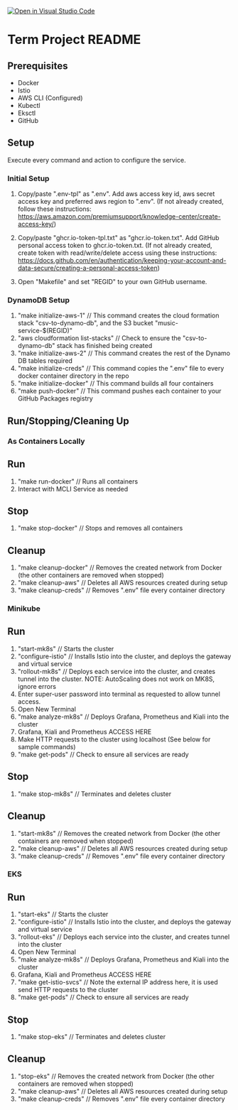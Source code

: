 [![Open in Visual Studio Code](https://classroom.github.com/assets/open-in-vscode-f059dc9a6f8d3a56e377f745f24479a46679e63a5d9fe6f495e02850cd0d8118.svg)](https://classroom.github.com/online_ide?assignment_repo_id=6952704&assignment_repo_type=AssignmentRepo)

# Term Project README

## Prerequisites

- Docker
- Istio
- AWS CLI (Configured)
- Kubectl
- Eksctl
- GitHub 

## Setup

Execute every command and action to configure the service.

### Initial Setup

1. Copy/paste ".env-tpl" as ".env".  Add aws access key id, aws secret access key and preferred 
aws region to ".env".  (If not already created, follow these instructions: 
https://aws.amazon.com/premiumsupport/knowledge-center/create-access-key/)

2. Copy/paste "ghcr.io-token-tpl.txt" as "ghcr.io-token.txt".  Add GitHub personal access token to ghcr.io-token.txt. (If 
not already created, create token with read/write/delete access using these instructions: 
https://docs.github.com/en/authentication/keeping-your-account-and-data-secure/creating-a-personal-access-token)

3. Open "Makefile" and set "REGID" to your own GitHub username.

### DynamoDB Setup

1. "make initialize-aws-1" // This command creates the cloud formation stack "csv-to-dynamo-db", and the S3 bucket "music-service-$(REGID)"
2. "aws cloudformation list-stacks" // Check to ensure the "csv-to-dynamo-db" stack has finished being created
3. "make initialize-aws-2" // This command creates the rest of the Dynamo DB tables required
4. "make initialize-creds" // This command copies the ".env" file to every docker container directory in the repo
5. "make initialize-docker" // This command builds all four containers
6. "make push-docker" // This command pushes each container to your GitHub Packages registry

## Run/Stopping/Cleaning Up

### As Containers Locally

## Run
1. "make run-docker" // Runs all containers
2. Interact with MCLI Service  as needed

## Stop
1. "make stop-docker" // Stops and removes all containers

## Cleanup
1. "make cleanup-docker" // Removes the created network from Docker (the other containers are removed when stopped)
2. "make cleanup-aws" // Deletes all AWS resources created during setup
3. "make cleanup-creds" // Removes ".env" file every container directory

### Minikube

## Run
1. "start-mk8s" // Starts the cluster
2. "configure-istio" // Installs Istio into the cluster, and deploys the gateway and virtual service
3. "rollout-mk8s" // Deploys each service into the cluster, and creates tunnel into the cluster.  NOTE: AutoScaling does not work on MK8S, ignore errors
4. Enter super-user password into terminal as requested to allow tunnel access.
5. Open New Terminal
6. "make analyze-mk8s" // Deploys Grafana, Prometheus and Kiali into the cluster
7. Grafana, Kiali and Prometheus ACCESS HERE
8. Make HTTP requests to the cluster using localhost (See below for sample commands)
9. "make get-pods" // Check to ensure all services are ready

## Stop
1. "make stop-mk8s" // Terminates and deletes cluster

## Cleanup
1. "start-mk8s" // Removes the created network from Docker (the other containers are removed when stopped)
2. "make cleanup-aws" // Deletes all AWS resources created during setup
3. "make cleanup-creds" // Removes ".env" file every container directory

### EKS

## Run
1. "start-eks" // Starts the cluster
2. "configure-istio" // Installs Istio into the cluster, and deploys the gateway and virtual service
3. "rollout-eks" // Deploys each service into the cluster, and creates tunnel into the cluster
4. Open New Terminal
5. "make analyze-mk8s" // Deploys Grafana, Prometheus and Kiali into the cluster
6. Grafana, Kiali and Prometheus ACCESS HERE
7. "make get-istio-svcs" // Note the external IP address here, it is used send HTTP requests to the cluster
8. "make get-pods" // Check to ensure all services are ready

## Stop
1. "make stop-eks" // Terminates and deletes cluster

## Cleanup
1. "stop-eks" // Removes the created network from Docker (the other containers are removed when stopped)
2. "make cleanup-aws" // Deletes all AWS resources created during setup
3. "make cleanup-creds" // Removes ".env" file every container directory